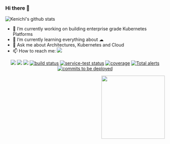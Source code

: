 ### Hi there 👋

![Kenichi's github stats](https://github-readme-stats.vercel.app/api?username=Kenichi-Shibata&hide=["issues"]&show_icons=true)


- 🔭 I’m currently working on building enterprise grade Kubernetes Platforms
- 🌱 I’m currently learning everything about ☁
- 💬 Ask me about Architectures, Kubernetes and Cloud
- 📫 How to reach me: <a href="https://kenichi.shibata.co.uk" alt="kenichi.shibata.co.uk">
        <img src="https://img.shields.io/badge/website-kenichi.shibata.co.uk-brightgreen" /></a>

<p align="center">
    <a href="https://gist.github.com/kenichi-shibata/f1298240742677cbafc298f07d10515c" alt="keybase URL">
        <img src="https://img.shields.io/keybase/pgp/kenichishibata?style=flat" /></a>
    <a href="https://github.com/kenichi-shibata/kenichi-shibata/pulse" alt="Activity">
        <img src="https://img.shields.io/github/release-date/kenichi-shibata/kenichi-shibata" /></a>        
    <a href="https://github.com/badges/shields/pulse" alt="Activity">
        <img src="https://img.shields.io/github/commit-activity/m/badges/shields" /></a>
    <a href="https://circleci.com/gh/badges/shields/tree/master">
        <img src="https://img.shields.io/circleci/project/github/badges/shields/master" alt="build status"></a>
    <a href="https://circleci.com/gh/badges/daily-tests">
        <img src="https://img.shields.io/circleci/project/github/badges/daily-tests?label=service%20tests"
            alt="service-test status"></a>
    <a href="https://coveralls.io/github/badges/shields">
        <img src="https://img.shields.io/coveralls/github/badges/shields"
            alt="coverage"></a>
    <a href="https://lgtm.com/projects/g/badges/shields/alerts/">
        <img src="https://img.shields.io/lgtm/alerts/g/badges/shields"
            alt="Total alerts"/></a>
    <a href="https://github.com/badges/shields/compare/gh-pages...master">
        <img src="https://img.shields.io/github/commits-since/badges/shields/gh-pages?label=commits%20to%20be%20deployed"
            alt="commits to be deployed"></a>
</p>


<img align='right' src='https://media.giphy.com/media/IbOOPCKdvLzTUII5fZ/giphy.gif' width='200"'>
